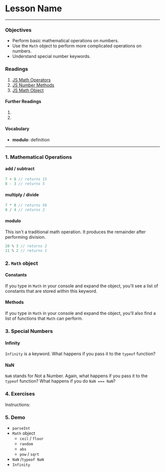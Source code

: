 # Lesson Name

---

### Objectives
- Perform basic mathematical operations on numbers.
- Use the `Math` object to perform more complicated operations on numbers.
- Understand special number keywords.

### Readings
1. [JS Math Operators](http://www.w3schools.com/jsref/jsref_operators.asp)
2. [JS Number Methods](http://www.w3schools.com/js/js_number_methods.asp)
3. [JS Math Object](http://www.w3schools.com/js/js_math.asp)

#### Further Readings
1.
2.

#### Vocabulary
- **modulo**: definition

---

### 1. Mathematical Operations
#### add / subtract
```js
7 + 8 // returns 15
8 - 3 // returns 5
```
#### multiply / divide
```js
7 * 8 // returns 56
8 / 4 // returns 2
```
#### modulo
This isn't a traditional math operation. It produces the remainder after performing division.
```js
20 % 3 // returns 2
11 % 2 // returns 1
```

### 2. `Math` object
#### Constants
If you type in `Math` in your console and expand the object, you'll see a list of constants that are stored within this keyword.
#### Methods
If you type in `Math` in your console and expand the object, you'll also find a list of functions that `Math` can perform.


### 3. Special Numbers
#### Infinity
`Infinity` is a keyword. What happens if you pass it to the `typeof` function?

#### NaN
`NaN` stands for Not a Number. Again, what happens if you pass it to the `typeof` function?
What happens if you do `NaN === NaN`?


### 4. Exercises
Instructions:

### 5. Demo
- `parseInt`
- `Math` object
  - `ceil` / `floor`
  - `random`
  - `abs`
  - `pow` / `sqrt`
- `NaN` /`typeof NaN`
- `Infinity`
